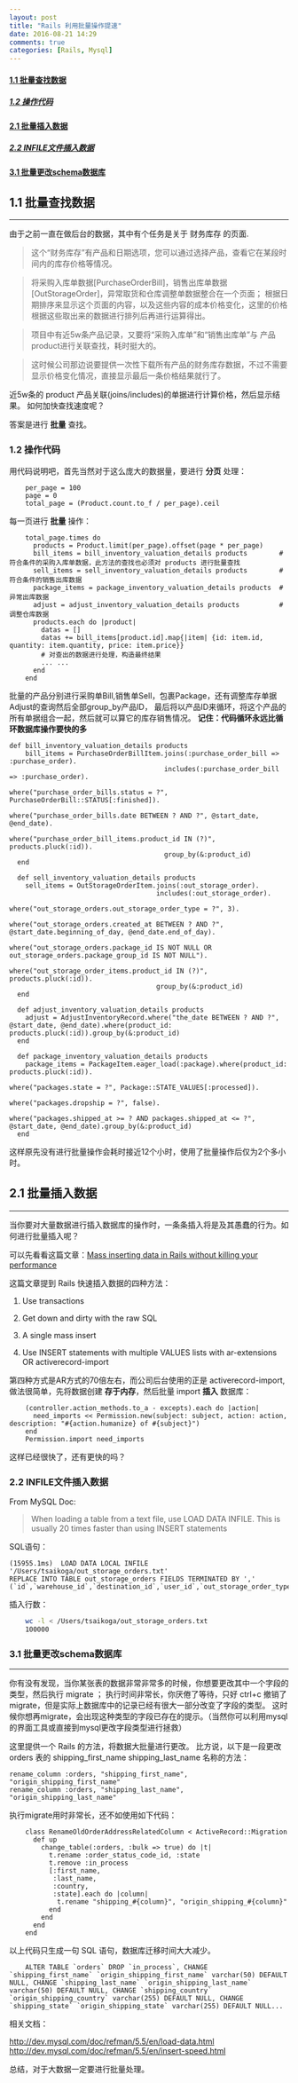 ```yaml
---
layout: post
title: "Rails 利用批量操作提速"
date: 2016-08-21 14:29
comments: true
categories: [Rails, Mysql]
---
```


#### [1.1 批量查找数据](#1.1)
##### [1.2 操作代码](#1.2)
#### [2.1 批量插入数据](#2.1)
##### [2.2 INFILE文件插入数据](#2.2)
#### [3.1 批量更改schema数据库](#3.1)


<h2 id="1.1">1.1 批量查找数据</h2>

------------------------------------

由于之前一直在做后台的数据，其中有个任务是关于 财务库存 的页面.

> 这个“财务库存”有产品和日期选项，您可以通过选择产品，查看它在某段时间内的库存价格等情况。

> 将采购入库单数据[PurchaseOrderBill]，销售出库单数据[OutStorageOrder]，异常取货和仓库调整单数据整合在一个页面；
根据日期排序来显示这个页面的内容，以及这些内容的成本价格变化，这里的价格根据这些取出来的数据进行排列后再进行运算得出。

> 项目中有近5w条产品记录，又要将“采购入库单”和“销售出库单”与 产品product进行关联查找，耗时挺大的。

> 这时候公司那边说要提供一次性下载所有产品的财务库存数据，不过不需要显示价格变化情况，直接显示最后一条价格结果就行了。

近5w条的 product 产品关联(joins/includes)的单据进行计算价格，然后显示结果。
如何加快查找速度呢？

答案是进行 **批量** 查找。



<h3 id="1.2">1.2 操作代码</h3>

用代码说明吧，首先当然对于这么庞大的数据量，要进行 **分页** 处理：
``` ru
    per_page = 100
    page = 0
    total_page = (Product.count.to_f / per_page).ceil
```

每一页进行 **批量** 操作：
``` ru
    total_page.times do
      products = Product.limit(per_page).offset(page * per_page)
      bill_items = bill_inventory_valuation_details products        # 符合条件的采购入库单数据，此方法的查找也必须对 products 进行批量查找
      sell_items = sell_inventory_valuation_details products        # 符合条件的销售出库数据
      package_items = package_inventory_valuation_details products  # 异常出库数据
      adjust = adjust_inventory_valuation_details products          # 调整仓库数据
      products.each do |product|
        datas = []
        datas += bill_items[product.id].map{|item| {id: item.id, quantity: item.quantity, price: item.price}}
        # 对查出的数据进行处理，构造最终结果
        ... ...
      end
    end
```

批量的产品分别进行采购单Bill,销售单Sell，包裹Package，还有调整库存单据Adjust的查询然后全部group_by产品ID，
最后将以产品ID来循环，将这个产品的所有单据组合一起，然后就可以算它的库存销售情况。
**记住：代码循环永远比循环数据库操作要快的多**

``` ru
def bill_inventory_valuation_details products
    bill_items = PurchaseOrderBillItem.joins(:purchase_order_bill => :purchase_order).
                                       includes(:purchase_order_bill => :purchase_order).
                                       where("purchase_order_bills.status = ?", PurchaseOrderBill::STATUS[:finished]).
                                       where("purchase_order_bills.date BETWEEN ? AND ?", @start_date, @end_date).
                                       where("purchase_order_bill_items.product_id IN (?)", products.pluck(:id)).
                                       group_by(&:product_id)
  end

  def sell_inventory_valuation_details products
    sell_items = OutStorageOrderItem.joins(:out_storage_order).
                                     includes(:out_storage_order).
                                     where("out_storage_orders.out_storage_order_type = ?", 3).
                                     where("out_storage_orders.created_at BETWEEN ? AND ?", @start_date.beginning_of_day, @end_date.end_of_day).
                                     where("out_storage_orders.package_id IS NOT NULL OR out_storage_orders.package_group_id IS NOT NULL").
                                     where("out_storage_order_items.product_id IN (?)", products.pluck(:id)).
                                     group_by(&:product_id)
  end

  def adjust_inventory_valuation_details products
    adjust = AdjustInventoryRecord.where("the_date BETWEEN ? AND ?", @start_date, @end_date).where(product_id: products.pluck(:id)).group_by(&:product_id)
  end

  def package_inventory_valuation_details products
    package_items = PackageItem.eager_load(:package).where(product_id: products.pluck(:id)).
                                                  where("packages.state = ?", Package::STATE_VALUES[:processed]).
                                                  where("packages.dropship = ?", false).
                                                  where("packages.shipped_at >= ? AND packages.shipped_at <= ?", @start_date, @end_date).group_by(&:product_id)
  end
```

这样原先没有进行批量操作会耗时接近12个小时，使用了批量操作后仅为2个多小时。




<h2 id="2.1">2.1 批量插入数据</h2>

--------------------------

当你要对大量数据进行插入数据库的操作时，一条条插入将是及其愚蠢的行为。如何进行批量插入呢？



可以先看看这篇文章：[Mass inserting data in Rails without killing your performance](https://www.coffeepowered.net/2009/01/23/mass-inserting-data-in-rails-without-killing-your-performance/)

这篇文章提到 Rails 快速插入数据的四种方法：

1. Use transactions

2. Get down and dirty with the raw SQL

3. A single mass insert

4. Use INSERT statements with multiple VALUES lists with ar-extensions OR activerecord-import



第四种方式是AR方式的70倍左右，而公司后台使用的正是 activerecord-import,
做法很简单，先将数据创建 **存于内存**，然后批量 import **插入** 数据库：

``` ru
    (controller.action_methods.to_a - excepts).each do |action|
      need_imports << Permission.new(subject: subject, action: action, description: "#{action.humanize} of #{subject}")
    end
    Permission.import need_imports
```

这样已经很快了，还有更快的吗？




<h3 id="2.2">2.2 INFILE文件插入数据 </h3>

From MySQL Doc:

> When loading a table from a text file, use LOAD DATA INFILE. This is usually 20 times faster than using INSERT statements


SQL语句：

```
(15955.1ms)  LOAD DATA LOCAL INFILE '/Users/tsaikoga/out_storage_orders.txt'
REPLACE INTO TABLE out_storage_orders FIELDS TERMINATED BY ',' (`id`,`warehouse_id`,`destination_id`,`user_id`,`out_storage_order_type`,`out_storage_reason_type`,`status`,`quantity`,`package_id`)
```

插入行数：

``` sh
    wc -l < /Users/tsaikoga/out_storage_orders.txt
    100000
```




<h3 id="3.1">3.1 批量更改schema数据库</h3>

----------------------------

你有没有发现，当你某张表的数据非常非常多的时候，你想要更改其中一个字段的类型，然后执行 migrate ；
执行时间非常长，你厌倦了等待，只好 ctrl+c 撤销了migrate，但是实际上数据库中的记录已经有很大一部分改变了字段的类型。
这时候你想再migrate，会出现这种类型的字段已存在的提示。（当然你可以利用mysql的界面工具或直接到mysql更改字段类型进行拯救）


这里提供一个 Rails 的方法，将数据大批量进行更改。
比方说，以下是一段更改 orders 表的 shipping_first_name shipping_last_name 名称的方法：

    rename_column :orders, "shipping_first_name", "origin_shipping_first_name"
    rename_column :orders, "shipping_last_name", "origin_shipping_last_name"

执行migrate用时非常长，还不如使用如下代码：

``` ru
    class RenameOldOrderAddressRelatedColumn < ActiveRecord::Migration
      def up
        change_table(:orders, :bulk => true) do |t|
          t.rename :order_status_code_id, :state
          t.remove :in_process
          [:first_name,
           :last_name,
           :country,
           :state].each do |column|
            t.rename "shipping_#{column}", "origin_shipping_#{column}"
          end
        end
      end
    end
```

以上代码只生成一句 SQL 语句，数据库迁移时间大大减少。

```
    ALTER TABLE `orders` DROP `in_process`, CHANGE `shipping_first_name` `origin_shipping_first_name` varchar(50) DEFAULT NULL, CHANGE `shipping_last_name` `origin_shipping_last_name` varchar(50) DEFAULT NULL, CHANGE `shipping_country` `origin_shipping_country` varchar(255) DEFAULT NULL, CHANGE `shipping_state` `origin_shipping_state` varchar(255) DEFAULT NULL...
```


相关文档：

http://dev.mysql.com/doc/refman/5.5/en/load-data.html
http://dev.mysql.com/doc/refman/5.5/en/insert-speed.html


总结，对于大数据一定要进行批量处理。
